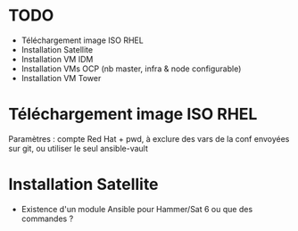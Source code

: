 TODO
====

* Téléchargement image ISO RHEL
* Installation Satellite
* Installation VM IDM
* Installation VMs OCP (nb master, infra & node configurable)
* Installation VM Tower


Téléchargement image ISO RHEL
=============================
Paramètres : compte Red Hat + pwd, à exclure des vars de la conf
envoyées sur git, ou utiliser le seul ansible-vault

Installation Satellite
======================
* Existence d'un module Ansible pour Hammer/Sat 6 ou que des commandes ?


